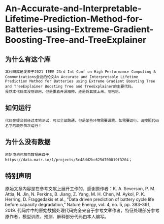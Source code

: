 # An-Accurate-and-Interpretable-Lifetime-Prediction-Method-for-Batteries-using-Extreme-Gradient-Boosting-Tree-and-TreeExplainer
## 为什么有这个库

    本代码库是发表于2021 IEEE 23rd Int Conf on High Performance Computing & Communications会议的论文An Accurate and Interpretable Lifetime Prediction Method for Batteries using Extreme Gradient Boosting Tree and TreeExplainer Boosting Tree and TreeExplainer的主要代码。
    虽然本代码库没啥卵用，但是秉着开源精神，还是将其放上来，哈哈哈。

## 如何运行
  
    代码在提交前经过本地测试，可以全部跑通，但是某些环境需要设置。如需要运行，请按照代码名字的顺序依次运行！

## 为什么没有数据

    原始电池充放电数据来自于https://data.matr.io/1/projects/5c48dd2bc625d700019f3204；

## 特别声明
  
  原始文章内容是在参考文献上展开工作的，感谢原作者：K. A. Severson, P. M. Attia, N. Jin, N. Perkins, B. Jiang, Z. Yang, M. H. Chen, M. Aykol, P. K. Herring, D. Fraggedakis et al., “Data driven prediction of battery cycle life before capacity degradation,” Nature Energy, vol. 4, no. 5, pp. 383–391, 2019.
  代码库中的原始数据处理代码完全来自于参考文章作者，特征处理部分参考原作者，模型训练、预测、解释部分代码由本人编写。
